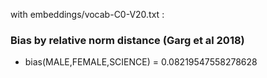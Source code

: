 with embeddings/vocab-C0-V20.txt :
 
### Bias by relative norm distance (Garg et al 2018) 
 - bias(MALE,FEMALE,SCIENCE) = 0.08219547558278628

